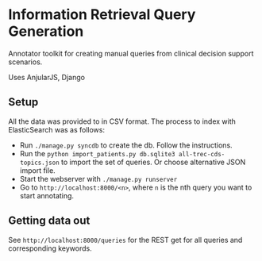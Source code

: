 # Information Retrieval Query Generation
Annotator toolkit for creating manual queries from clinical decision support scenarios.

Uses AnjularJS, Django

## Setup 

All the data was provided to in CSV format. The process to index with ElasticSearch was as follows:

- Run `./manage.py syncdb` to create the db. Follow the instructions.
- Run the `python import_patients.py db.sqlite3 all-trec-cds-topics.json` to import the set of queries. Or choose alternative JSON import file.
- Start the webserver with `./manage.py runserver`
- Go to `http://localhost:8000/<n>`, where `n` is the nth query you want to start annotating.

## Getting data out

See `http://localhost:8000/queries` for the REST get for all queries and corresponding keywords.
